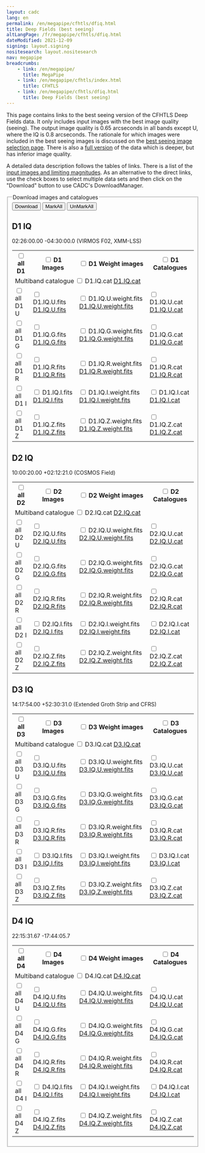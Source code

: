 ```yaml
---
layout: cadc
lang: en
permalink: /en/megapipe/cfhtls/dfiq.html
title: Deep Fields (best seeing)
altLangPage: /fr/megapipe/cfhtls/dfiq.html
dateModified: 2021-12-09
signing: layout.signing
nositesearch: layout.nositesearch
nav: megapipe
breadcrumbs:
    - link: /en/megapipe/
      title: MegaPipe
    - link: /en/megapipe/cfhtls/index.html
      title: CFHTLS
    - link: /en/megapipe/cfhtls/dfiq.html
      title: Deep Fields (best seeing)
---
```


<p>
     This page contains links to the best seeing version of the
     CFHTLS Deep Fields data. It only includes input images with the
     best image quality (seeing). The output image quality is 0.65
     arcseconds in all bands except U, where the IQ is 0.8 arcseconds.
     The rationale for which images were included in the best seeing
     images is discussed on
     the <a href="/en/megapipe/cfhtls/bs.html">best seeing image
     selection page</a>. There is also
     a <a href="/en/megapipe/cfhtls/df.html">full version</a> of the
     data which is deeper, but has inferior image quality.
</p>
<p>
     A detailed data description follows the tables of links. There is
     a list of the <a href="/en/megapipe/cfhtls/input.html">input
     images and limiting magnitudes</a>.  As an alternative to the
     direct links, use the check boxes to select multiple data sets
     and then click on the "Download" button to use CADC's
     DownloadManager.
</p>
<form id="dtable" name="dtable" action="/downloadManager/download" method="post">
  <fieldset>
    <legend>Download images and catalogues</legend>
  <div class="form-group">
    <input value="Download" name="totalButton" onclick="return openNewWindow(this.form)" class="btn btn-default" type="submit">
    <input value="MarkAll" onclick="checkall(true)" type="button" class="btn btn-default" >
    <input value="UnMarkAll" onclick="checkall(false)" type="button" class="btn btn-default" >
    <input type="hidden" name="box">
    <input type="hidden" name="fileId">
    <input type="hidden" name="fileIdhold">
  </div>
<h2>D1 IQ</h2>
<p>02:26:00.00   -04:30:00.0 (VIRMOS F02, XMM-LSS)</p>
    <table class="table small table-bordered">
    <tr>
      <th scope="col">
        <input type="checkbox" id="boxallD1"    name="box" value="D1" onclick="check(/D1.*/,this.checked)">
	<label                for="boxallD1">all D1</label>
      </th>
      <th scope="col">
	<input type="checkbox" id="boximD1"     name="box" value="D1.IQ" onclick="check(/D1.IQ..$/,this.checked)">
	<label                for="boximD1">D1 Images</label>
      </th>
      <th scope="col">
	<input type="checkbox" id="boxweightD1" name="box" value="D1.IQ.weight" onclick="check(/D1.IQ..*weight/,this.checked)">
	<label                for="boxweightD1">D1 Weight images</label>
      </th>
      <th scope="col">
        <input type="checkbox" id="boxcatD1"    name="box" value="D1.IQ.cat" onclick="check(/D1.IQ..*cat/,this.checked)">
	<label                for="boxcatD1">D1 Catalogues</label>
      </th>
    </tr>
    <tr>
      <td colspan="4">
	Multiband catalogue
	<input type="hidden"                 name="fileId">
	<input type="hidden"                 name="fileIdhold"  value="D1.IQ.cat">
	<input type="checkbox" id="boxmbD1"  name="box"         value="D1.IQ.cat" onclick="check(/D1.IQ.cat/,this.checked)">
	<label                for="boxmbD1">D1.IQ.cat</label>
	<a href="https://www.cadc-ccda.hia-iha.nrc-cnrc.gc.ca/data/pub/CFHTSG/D1.IQ.cat">D1.IQ.cat</a>
      </td>
    </tr>
      <tr>
      <td>
	<input id="boxallD1U" name="box" type="checkbox" value="D1U.*" onclick="check(/D1.IQ.U/,this.checked)"><label for="boxallD1U">all D1 U</label>
      </td>
      <td>
	<input type="hidden"                 name="fileId">
	<input type="hidden"                 name="fileIdhold"  value="D1.IQ.U">
	<input type="checkbox" id="boximD1U" name="box"         value="D1.IQ.U" onclick="check(/D1.IQ.U$/,this.checked)">
	<label                for="boximD1U">D1.IQ.U.fits</label>
	<a href="https://www.cadc-ccda.hia-iha.nrc-cnrc.gc.ca/data/pub/CFHTSG/D1.IQ.U.fits">D1.IQ.U.fits</a>
      </td>
      <td>
	<input type="hidden"                     name="fileId">
	<input type="hidden"                     name="fileIdhold"  value="D1.IQ.U.weight">
	<input type="checkbox" id="boxweightD1U" name="box"         value="D1.IQ.U.weight" onclick="check(/D1.IQ.U.weight/,this.checked)">
	<label                for="boxweightD1U">D1.IQ.U.weight.fits</label>
	<a href="https://www.cadc-ccda.hia-iha.nrc-cnrc.gc.ca/data/pub/CFHTSG/D1.IQ.U.weight.fits">D1.IQ.U.weight.fits</a>
      </td>
      <td>
	<input type="hidden"                  name="fileId">
	<input type="hidden"                  name="fileIdhold"  value="D1.IQ.U.cat">
	<input type="checkbox" id="boxcatD1U" name="box"         value="D1.IQ.U.cat" onclick="check(/D1.IQ.U.cat/,this.checked)">
	<label                for="boxcatD1U">D1.IQ.U.cat</label>
	<a href="https://www.cadc-ccda.hia-iha.nrc-cnrc.gc.ca/data/pub/CFHTSG/D1.IQ.U.cat">D1.IQ.U.cat</a>
      </td>
    </tr>
      <tr>
      <td>
	<input id="boxallD1G" name="box" type="checkbox" value="D1G.*" onclick="check(/D1.IQ.G/,this.checked)"><label for="boxallD1G">all D1 G</label>
      </td>
      <td>
	<input type="hidden"                 name="fileId">
	<input type="hidden"                 name="fileIdhold"  value="D1.IQ.G">
	<input type="checkbox" id="boximD1G" name="box"         value="D1.IQ.G" onclick="check(/D1.IQ.G$/,this.checked)">
	<label                for="boximD1G">D1.IQ.G.fits</label>
	<a href="https://www.cadc-ccda.hia-iha.nrc-cnrc.gc.ca/data/pub/CFHTSG/D1.IQ.G.fits">D1.IQ.G.fits</a>
      </td>
      <td>
	<input type="hidden"                     name="fileId">
	<input type="hidden"                     name="fileIdhold"  value="D1.IQ.G.weight">
	<input type="checkbox" id="boxweightD1G" name="box"         value="D1.IQ.G.weight" onclick="check(/D1.IQ.G.weight/,this.checked)">
	<label                for="boxweightD1G">D1.IQ.G.weight.fits</label>
	<a href="https://www.cadc-ccda.hia-iha.nrc-cnrc.gc.ca/data/pub/CFHTSG/D1.IQ.G.weight.fits">D1.IQ.G.weight.fits</a>
      </td>
      <td>
	<input type="hidden"                  name="fileId">
	<input type="hidden"                  name="fileIdhold"  value="D1.IQ.G.cat">
	<input type="checkbox" id="boxcatD1G" name="box"         value="D1.IQ.G.cat" onclick="check(/D1.IQ.G.cat/,this.checked)">
	<label                for="boxcatD1G">D1.IQ.G.cat</label>
	<a href="https://www.cadc-ccda.hia-iha.nrc-cnrc.gc.ca/data/pub/CFHTSG/D1.IQ.G.cat">D1.IQ.G.cat</a>
      </td>
    </tr>
      <tr>
      <td>
	<input id="boxallD1R" name="box" type="checkbox" value="D1R.*" onclick="check(/D1.IQ.R/,this.checked)"><label for="boxallD1R">all D1 R</label>
      </td>
      <td>
	<input type="hidden"                 name="fileId">
	<input type="hidden"                 name="fileIdhold"  value="D1.IQ.R">
	<input type="checkbox" id="boximD1R" name="box"         value="D1.IQ.R" onclick="check(/D1.IQ.R$/,this.checked)">
	<label                for="boximD1R">D1.IQ.R.fits</label>
	<a href="https://www.cadc-ccda.hia-iha.nrc-cnrc.gc.ca/data/pub/CFHTSG/D1.IQ.R.fits">D1.IQ.R.fits</a>
      </td>
      <td>
	<input type="hidden"                     name="fileId">
	<input type="hidden"                     name="fileIdhold"  value="D1.IQ.R.weight">
	<input type="checkbox" id="boxweightD1R" name="box"         value="D1.IQ.R.weight" onclick="check(/D1.IQ.R.weight/,this.checked)">
	<label                for="boxweightD1R">D1.IQ.R.weight.fits</label>
	<a href="https://www.cadc-ccda.hia-iha.nrc-cnrc.gc.ca/data/pub/CFHTSG/D1.IQ.R.weight.fits">D1.IQ.R.weight.fits</a>
      </td>
      <td>
	<input type="hidden"                  name="fileId">
	<input type="hidden"                  name="fileIdhold"  value="D1.IQ.R.cat">
	<input type="checkbox" id="boxcatD1R" name="box"         value="D1.IQ.R.cat" onclick="check(/D1.IQ.R.cat/,this.checked)">
	<label                for="boxcatD1R">D1.IQ.R.cat</label>
	<a href="https://www.cadc-ccda.hia-iha.nrc-cnrc.gc.ca/data/pub/CFHTSG/D1.IQ.R.cat">D1.IQ.R.cat</a>
      </td>
    </tr>
      <tr>
      <td>
	<input id="boxallD1I" name="box" type="checkbox" value="D1I.*" onclick="check(/D1.IQ.I/,this.checked)"><label for="boxallD1I">all D1 I</label>
      </td>
      <td>
	<input type="hidden"                 name="fileId">
	<input type="hidden"                 name="fileIdhold"  value="D1.IQ.I">
	<input type="checkbox" id="boximD1I" name="box"         value="D1.IQ.I" onclick="check(/D1.IQ.I$/,this.checked)">
	<label                for="boximD1I">D1.IQ.I.fits</label>
	<a href="https://www.cadc-ccda.hia-iha.nrc-cnrc.gc.ca/data/pub/CFHTSG/D1.IQ.I.fits">D1.IQ.I.fits</a>
      </td>
      <td>
	<input type="hidden"                     name="fileId">
	<input type="hidden"                     name="fileIdhold"  value="D1.IQ.I.weight">
	<input type="checkbox" id="boxweightD1I" name="box"         value="D1.IQ.I.weight" onclick="check(/D1.IQ.I.weight/,this.checked)">
	<label                for="boxweightD1I">D1.IQ.I.weight.fits</label>
	<a href="https://www.cadc-ccda.hia-iha.nrc-cnrc.gc.ca/data/pub/CFHTSG/D1.IQ.I.weight.fits">D1.IQ.I.weight.fits</a>
      </td>
      <td>
	<input type="hidden"                  name="fileId">
	<input type="hidden"                  name="fileIdhold"  value="D1.IQ.I.cat">
	<input type="checkbox" id="boxcatD1I" name="box"         value="D1.IQ.I.cat" onclick="check(/D1.IQ.I.cat/,this.checked)">
	<label                for="boxcatD1I">D1.IQ.I.cat</label>
	<a href="https://www.cadc-ccda.hia-iha.nrc-cnrc.gc.ca/data/pub/CFHTSG/D1.IQ.I.cat">D1.IQ.I.cat</a>
      </td>
    </tr>
      <tr>
      <td>
	<input id="boxallD1Z" name="box" type="checkbox" value="D1Z.*" onclick="check(/D1.IQ.Z/,this.checked)"><label for="boxallD1Z">all D1 Z</label>
      </td>
      <td>
	<input type="hidden"                 name="fileId">
	<input type="hidden"                 name="fileIdhold"  value="D1.IQ.Z">
	<input type="checkbox" id="boximD1Z" name="box"         value="D1.IQ.Z" onclick="check(/D1.IQ.Z$/,this.checked)">
	<label                for="boximD1Z">D1.IQ.Z.fits</label>
	<a href="https://www.cadc-ccda.hia-iha.nrc-cnrc.gc.ca/data/pub/CFHTSG/D1.IQ.Z.fits">D1.IQ.Z.fits</a>
      </td>
      <td>
	<input type="hidden"                     name="fileId">
	<input type="hidden"                     name="fileIdhold"  value="D1.IQ.Z.weight">
	<input type="checkbox" id="boxweightD1Z" name="box"         value="D1.IQ.Z.weight" onclick="check(/D1.IQ.Z.weight/,this.checked)">
	<label                for="boxweightD1Z">D1.IQ.Z.weight.fits</label>
	<a href="https://www.cadc-ccda.hia-iha.nrc-cnrc.gc.ca/data/pub/CFHTSG/D1.IQ.Z.weight.fits">D1.IQ.Z.weight.fits</a>
      </td>
      <td>
	<input type="hidden"                  name="fileId">
	<input type="hidden"                  name="fileIdhold"  value="D1.IQ.Z.cat">
	<input type="checkbox" id="boxcatD1Z" name="box"         value="D1.IQ.Z.cat" onclick="check(/D1.IQ.Z.cat/,this.checked)">
	<label                for="boxcatD1Z">D1.IQ.Z.cat</label>
	<a href="https://www.cadc-ccda.hia-iha.nrc-cnrc.gc.ca/data/pub/CFHTSG/D1.IQ.Z.cat">D1.IQ.Z.cat</a>
      </td>
    </tr>
</table>
<h2>D2 IQ</h2>
<p>10:00:20.00   +02:12:21.0 (COSMOS Field)</p>
    <table class="table small table-bordered">
    <tr>
      <th scope="col">
        <input type="checkbox" id="boxallD2"    name="box" value="D2" onclick="check(/D2.*/,this.checked)">
	<label                for="boxallD2">all D2</label>
      </th>
      <th scope="col">
	<input type="checkbox" id="boximD2"     name="box" value="D2.IQ" onclick="check(/D2.IQ..$/,this.checked)">
	<label                for="boximD2">D2 Images</label>
      </th>
      <th scope="col">
	<input type="checkbox" id="boxweightD2" name="box" value="D2.IQ.weight" onclick="check(/D2.IQ..*weight/,this.checked)">
	<label                for="boxweightD2">D2 Weight images</label>
      </th>
      <th scope="col">
        <input type="checkbox" id="boxcatD2"    name="box" value="D2.IQ.cat" onclick="check(/D2.IQ..*cat/,this.checked)">
	<label                for="boxcatD2">D2 Catalogues</label>
      </th>
    </tr>
    <tr>
      <td colspan="4">
	Multiband catalogue
	<input type="hidden"                 name="fileId">
	<input type="hidden"                 name="fileIdhold"  value="D2.IQ.cat">
	<input type="checkbox" id="boxmbD2"  name="box"         value="D2.IQ.cat" onclick="check(/D2.IQ.cat/,this.checked)">
	<label                for="boxmbD2">D2.IQ.cat</label>
	<a href="https://www.cadc-ccda.hia-iha.nrc-cnrc.gc.ca/data/pub/CFHTSG/D2.IQ.cat">D2.IQ.cat</a>
      </td>
    </tr>
      <tr>
      <td>
	<input id="boxallD2U" name="box" type="checkbox" value="D2U.*" onclick="check(/D2.IQ.U/,this.checked)"><label for="boxallD2U">all D2 U</label>
      </td>
      <td>
	<input type="hidden"                 name="fileId">
	<input type="hidden"                 name="fileIdhold"  value="D2.IQ.U">
	<input type="checkbox" id="boximD2U" name="box"         value="D2.IQ.U" onclick="check(/D2.IQ.U$/,this.checked)">
	<label                for="boximD2U">D2.IQ.U.fits</label>
	<a href="https://www.cadc-ccda.hia-iha.nrc-cnrc.gc.ca/data/pub/CFHTSG/D2.IQ.U.fits">D2.IQ.U.fits</a>
      </td>
      <td>
	<input type="hidden"                     name="fileId">
	<input type="hidden"                     name="fileIdhold"  value="D2.IQ.U.weight">
	<input type="checkbox" id="boxweightD2U" name="box"         value="D2.IQ.U.weight" onclick="check(/D2.IQ.U.weight/,this.checked)">
	<label                for="boxweightD2U">D2.IQ.U.weight.fits</label>
	<a href="https://www.cadc-ccda.hia-iha.nrc-cnrc.gc.ca/data/pub/CFHTSG/D2.IQ.U.weight.fits">D2.IQ.U.weight.fits</a>
      </td>
      <td>
	<input type="hidden"                  name="fileId">
	<input type="hidden"                  name="fileIdhold"  value="D2.IQ.U.cat">
	<input type="checkbox" id="boxcatD2U" name="box"         value="D2.IQ.U.cat" onclick="check(/D2.IQ.U.cat/,this.checked)">
	<label                for="boxcatD2U">D2.IQ.U.cat</label>
	<a href="https://www.cadc-ccda.hia-iha.nrc-cnrc.gc.ca/data/pub/CFHTSG/D2.IQ.U.cat">D2.IQ.U.cat</a>
      </td>
    </tr>
      <tr>
      <td>
	<input id="boxallD2G" name="box" type="checkbox" value="D2G.*" onclick="check(/D2.IQ.G/,this.checked)"><label for="boxallD2G">all D2 G</label>
      </td>
      <td>
	<input type="hidden"                 name="fileId">
	<input type="hidden"                 name="fileIdhold"  value="D2.IQ.G">
	<input type="checkbox" id="boximD2G" name="box"         value="D2.IQ.G" onclick="check(/D2.IQ.G$/,this.checked)">
	<label                for="boximD2G">D2.IQ.G.fits</label>
	<a href="https://www.cadc-ccda.hia-iha.nrc-cnrc.gc.ca/data/pub/CFHTSG/D2.IQ.G.fits">D2.IQ.G.fits</a>
      </td>
      <td>
	<input type="hidden"                     name="fileId">
	<input type="hidden"                     name="fileIdhold"  value="D2.IQ.G.weight">
	<input type="checkbox" id="boxweightD2G" name="box"         value="D2.IQ.G.weight" onclick="check(/D2.IQ.G.weight/,this.checked)">
	<label                for="boxweightD2G">D2.IQ.G.weight.fits</label>
	<a href="https://www.cadc-ccda.hia-iha.nrc-cnrc.gc.ca/data/pub/CFHTSG/D2.IQ.G.weight.fits">D2.IQ.G.weight.fits</a>
      </td>
      <td>
	<input type="hidden"                  name="fileId">
	<input type="hidden"                  name="fileIdhold"  value="D2.IQ.G.cat">
	<input type="checkbox" id="boxcatD2G" name="box"         value="D2.IQ.G.cat" onclick="check(/D2.IQ.G.cat/,this.checked)">
	<label                for="boxcatD2G">D2.IQ.G.cat</label>
	<a href="https://www.cadc-ccda.hia-iha.nrc-cnrc.gc.ca/data/pub/CFHTSG/D2.IQ.G.cat">D2.IQ.G.cat</a>
      </td>
    </tr>
      <tr>
      <td>
	<input id="boxallD2R" name="box" type="checkbox" value="D2R.*" onclick="check(/D2.IQ.R/,this.checked)"><label for="boxallD2R">all D2 R</label>
      </td>
      <td>
	<input type="hidden"                 name="fileId">
	<input type="hidden"                 name="fileIdhold"  value="D2.IQ.R">
	<input type="checkbox" id="boximD2R" name="box"         value="D2.IQ.R" onclick="check(/D2.IQ.R$/,this.checked)">
	<label                for="boximD2R">D2.IQ.R.fits</label>
	<a href="https://www.cadc-ccda.hia-iha.nrc-cnrc.gc.ca/data/pub/CFHTSG/D2.IQ.R.fits">D2.IQ.R.fits</a>
      </td>
      <td>
	<input type="hidden"                     name="fileId">
	<input type="hidden"                     name="fileIdhold"  value="D2.IQ.R.weight">
	<input type="checkbox" id="boxweightD2R" name="box"         value="D2.IQ.R.weight" onclick="check(/D2.IQ.R.weight/,this.checked)">
	<label                for="boxweightD2R">D2.IQ.R.weight.fits</label>
	<a href="https://www.cadc-ccda.hia-iha.nrc-cnrc.gc.ca/data/pub/CFHTSG/D2.IQ.R.weight.fits">D2.IQ.R.weight.fits</a>
      </td>
      <td>
	<input type="hidden"                  name="fileId">
	<input type="hidden"                  name="fileIdhold"  value="D2.IQ.R.cat">
	<input type="checkbox" id="boxcatD2R" name="box"         value="D2.IQ.R.cat" onclick="check(/D2.IQ.R.cat/,this.checked)">
	<label                for="boxcatD2R">D2.IQ.R.cat</label>
	<a href="https://www.cadc-ccda.hia-iha.nrc-cnrc.gc.ca/data/pub/CFHTSG/D2.IQ.R.cat">D2.IQ.R.cat</a>
      </td>
    </tr>
      <tr>
      <td>
	<input id="boxallD2I" name="box" type="checkbox" value="D2I.*" onclick="check(/D2.IQ.I/,this.checked)"><label for="boxallD2I">all D2 I</label>
      </td>
      <td>
	<input type="hidden"                 name="fileId">
	<input type="hidden"                 name="fileIdhold"  value="D2.IQ.I">
	<input type="checkbox" id="boximD2I" name="box"         value="D2.IQ.I" onclick="check(/D2.IQ.I$/,this.checked)">
	<label                for="boximD2I">D2.IQ.I.fits</label>
	<a href="https://www.cadc-ccda.hia-iha.nrc-cnrc.gc.ca/data/pub/CFHTSG/D2.IQ.I.fits">D2.IQ.I.fits</a>
      </td>
      <td>
	<input type="hidden"                     name="fileId">
	<input type="hidden"                     name="fileIdhold"  value="D2.IQ.I.weight">
	<input type="checkbox" id="boxweightD2I" name="box"         value="D2.IQ.I.weight" onclick="check(/D2.IQ.I.weight/,this.checked)">
	<label                for="boxweightD2I">D2.IQ.I.weight.fits</label>
	<a href="https://www.cadc-ccda.hia-iha.nrc-cnrc.gc.ca/data/pub/CFHTSG/D2.IQ.I.weight.fits">D2.IQ.I.weight.fits</a>
      </td>
      <td>
	<input type="hidden"                  name="fileId">
	<input type="hidden"                  name="fileIdhold"  value="D2.IQ.I.cat">
	<input type="checkbox" id="boxcatD2I" name="box"         value="D2.IQ.I.cat" onclick="check(/D2.IQ.I.cat/,this.checked)">
	<label                for="boxcatD2I">D2.IQ.I.cat</label>
	<a href="https://www.cadc-ccda.hia-iha.nrc-cnrc.gc.ca/data/pub/CFHTSG/D2.IQ.I.cat">D2.IQ.I.cat</a>
      </td>
    </tr>
      <tr>
      <td>
	<input id="boxallD2Z" name="box" type="checkbox" value="D2Z.*" onclick="check(/D2.IQ.Z/,this.checked)"><label for="boxallD2Z">all D2 Z</label>
      </td>
      <td>
	<input type="hidden"                 name="fileId">
	<input type="hidden"                 name="fileIdhold"  value="D2.IQ.Z">
	<input type="checkbox" id="boximD2Z" name="box"         value="D2.IQ.Z" onclick="check(/D2.IQ.Z$/,this.checked)">
	<label                for="boximD2Z">D2.IQ.Z.fits</label>
	<a href="https://www.cadc-ccda.hia-iha.nrc-cnrc.gc.ca/data/pub/CFHTSG/D2.IQ.Z.fits">D2.IQ.Z.fits</a>
      </td>
      <td>
	<input type="hidden"                     name="fileId">
	<input type="hidden"                     name="fileIdhold"  value="D2.IQ.Z.weight">
	<input type="checkbox" id="boxweightD2Z" name="box"         value="D2.IQ.Z.weight" onclick="check(/D2.IQ.Z.weight/,this.checked)">
	<label                for="boxweightD2Z">D2.IQ.Z.weight.fits</label>
	<a href="https://www.cadc-ccda.hia-iha.nrc-cnrc.gc.ca/data/pub/CFHTSG/D2.IQ.Z.weight.fits">D2.IQ.Z.weight.fits</a>
      </td>
      <td>
	<input type="hidden"                  name="fileId">
	<input type="hidden"                  name="fileIdhold"  value="D2.IQ.Z.cat">
	<input type="checkbox" id="boxcatD2Z" name="box"         value="D2.IQ.Z.cat" onclick="check(/D2.IQ.Z.cat/,this.checked)">
	<label                for="boxcatD2Z">D2.IQ.Z.cat</label>
	<a href="https://www.cadc-ccda.hia-iha.nrc-cnrc.gc.ca/data/pub/CFHTSG/D2.IQ.Z.cat">D2.IQ.Z.cat</a>
      </td>
    </tr>
</table>
<h2>D3 IQ</h2>
<p>14:17:54.00   +52:30:31.0 (Extended Groth Strip and CFRS)</p>
    <table class="table small table-bordered">
    <tr>
      <th scope="col">
        <input type="checkbox" id="boxallD3"    name="box" value="D3" onclick="check(/D3.*/,this.checked)">
	<label                for="boxallD3">all D3</label>
      </th>
      <th scope="col">
	<input type="checkbox" id="boximD3"     name="box" value="D3.IQ" onclick="check(/D3.IQ..$/,this.checked)">
	<label                for="boximD3">D3 Images</label>
      </th>
      <th scope="col">
	<input type="checkbox" id="boxweightD3" name="box" value="D3.IQ.weight" onclick="check(/D3.IQ..*weight/,this.checked)">
	<label                for="boxweightD3">D3 Weight images</label>
      </th>
      <th scope="col">
        <input type="checkbox" id="boxcatD3"    name="box" value="D3.IQ.cat" onclick="check(/D3.IQ..*cat/,this.checked)">
	<label                for="boxcatD3">D3 Catalogues</label>
      </th>
    </tr>
    <tr>
      <td colspan="4">
	Multiband catalogue
	<input type="hidden"                 name="fileId">
	<input type="hidden"                 name="fileIdhold"  value="D3.IQ.cat">
	<input type="checkbox" id="boxmbD3"  name="box"         value="D3.IQ.cat" onclick="check(/D3.IQ.cat/,this.checked)">
	<label                for="boxmbD3">D3.IQ.cat</label>
	<a href="https://www.cadc-ccda.hia-iha.nrc-cnrc.gc.ca/data/pub/CFHTSG/D3.IQ.cat">D3.IQ.cat</a>
      </td>
    </tr>
      <tr>
      <td>
	<input id="boxallD3U" name="box" type="checkbox" value="D3U.*" onclick="check(/D3.IQ.U/,this.checked)"><label for="boxallD3U">all D3 U</label>
      </td>
      <td>
	<input type="hidden"                 name="fileId">
	<input type="hidden"                 name="fileIdhold"  value="D3.IQ.U">
	<input type="checkbox" id="boximD3U" name="box"         value="D3.IQ.U" onclick="check(/D3.IQ.U$/,this.checked)">
	<label                for="boximD3U">D3.IQ.U.fits</label>
	<a href="https://www.cadc-ccda.hia-iha.nrc-cnrc.gc.ca/data/pub/CFHTSG/D3.IQ.U.fits">D3.IQ.U.fits</a>
      </td>
      <td>
	<input type="hidden"                     name="fileId">
	<input type="hidden"                     name="fileIdhold"  value="D3.IQ.U.weight">
	<input type="checkbox" id="boxweightD3U" name="box"         value="D3.IQ.U.weight" onclick="check(/D3.IQ.U.weight/,this.checked)">
	<label                for="boxweightD3U">D3.IQ.U.weight.fits</label>
	<a href="https://www.cadc-ccda.hia-iha.nrc-cnrc.gc.ca/data/pub/CFHTSG/D3.IQ.U.weight.fits">D3.IQ.U.weight.fits</a>
      </td>
      <td>
	<input type="hidden"                  name="fileId">
	<input type="hidden"                  name="fileIdhold"  value="D3.IQ.U.cat">
	<input type="checkbox" id="boxcatD3U" name="box"         value="D3.IQ.U.cat" onclick="check(/D3.IQ.U.cat/,this.checked)">
	<label                for="boxcatD3U">D3.IQ.U.cat</label>
	<a href="https://www.cadc-ccda.hia-iha.nrc-cnrc.gc.ca/data/pub/CFHTSG/D3.IQ.U.cat">D3.IQ.U.cat</a>
      </td>
    </tr>
      <tr>
      <td>
	<input id="boxallD3G" name="box" type="checkbox" value="D3G.*" onclick="check(/D3.IQ.G/,this.checked)"><label for="boxallD3G">all D3 G</label>
      </td>
      <td>
	<input type="hidden"                 name="fileId">
	<input type="hidden"                 name="fileIdhold"  value="D3.IQ.G">
	<input type="checkbox" id="boximD3G" name="box"         value="D3.IQ.G" onclick="check(/D3.IQ.G$/,this.checked)">
	<label                for="boximD3G">D3.IQ.G.fits</label>
	<a href="https://www.cadc-ccda.hia-iha.nrc-cnrc.gc.ca/data/pub/CFHTSG/D3.IQ.G.fits">D3.IQ.G.fits</a>
      </td>
      <td>
	<input type="hidden"                     name="fileId">
	<input type="hidden"                     name="fileIdhold"  value="D3.IQ.G.weight">
	<input type="checkbox" id="boxweightD3G" name="box"         value="D3.IQ.G.weight" onclick="check(/D3.IQ.G.weight/,this.checked)">
	<label                for="boxweightD3G">D3.IQ.G.weight.fits</label>
	<a href="https://www.cadc-ccda.hia-iha.nrc-cnrc.gc.ca/data/pub/CFHTSG/D3.IQ.G.weight.fits">D3.IQ.G.weight.fits</a>
      </td>
      <td>
	<input type="hidden"                  name="fileId">
	<input type="hidden"                  name="fileIdhold"  value="D3.IQ.G.cat">
	<input type="checkbox" id="boxcatD3G" name="box"         value="D3.IQ.G.cat" onclick="check(/D3.IQ.G.cat/,this.checked)">
	<label                for="boxcatD3G">D3.IQ.G.cat</label>
	<a href="https://www.cadc-ccda.hia-iha.nrc-cnrc.gc.ca/data/pub/CFHTSG/D3.IQ.G.cat">D3.IQ.G.cat</a>
      </td>
    </tr>
      <tr>
      <td>
	<input id="boxallD3R" name="box" type="checkbox" value="D3R.*" onclick="check(/D3.IQ.R/,this.checked)"><label for="boxallD3R">all D3 R</label>
      </td>
      <td>
	<input type="hidden"                 name="fileId">
	<input type="hidden"                 name="fileIdhold"  value="D3.IQ.R">
	<input type="checkbox" id="boximD3R" name="box"         value="D3.IQ.R" onclick="check(/D3.IQ.R$/,this.checked)">
	<label                for="boximD3R">D3.IQ.R.fits</label>
	<a href="https://www.cadc-ccda.hia-iha.nrc-cnrc.gc.ca/data/pub/CFHTSG/D3.IQ.R.fits">D3.IQ.R.fits</a>
      </td>
      <td>
	<input type="hidden"                     name="fileId">
	<input type="hidden"                     name="fileIdhold"  value="D3.IQ.R.weight">
	<input type="checkbox" id="boxweightD3R" name="box"         value="D3.IQ.R.weight" onclick="check(/D3.IQ.R.weight/,this.checked)">
	<label                for="boxweightD3R">D3.IQ.R.weight.fits</label>
	<a href="https://www.cadc-ccda.hia-iha.nrc-cnrc.gc.ca/data/pub/CFHTSG/D3.IQ.R.weight.fits">D3.IQ.R.weight.fits</a>
      </td>
      <td>
	<input type="hidden"                  name="fileId">
	<input type="hidden"                  name="fileIdhold"  value="D3.IQ.R.cat">
	<input type="checkbox" id="boxcatD3R" name="box"         value="D3.IQ.R.cat" onclick="check(/D3.IQ.R.cat/,this.checked)">
	<label                for="boxcatD3R">D3.IQ.R.cat</label>
	<a href="https://www.cadc-ccda.hia-iha.nrc-cnrc.gc.ca/data/pub/CFHTSG/D3.IQ.R.cat">D3.IQ.R.cat</a>
      </td>
    </tr>
      <tr>
      <td>
	<input id="boxallD3I" name="box" type="checkbox" value="D3I.*" onclick="check(/D3.IQ.I/,this.checked)"><label for="boxallD3I">all D3 I</label>
      </td>
      <td>
	<input type="hidden"                 name="fileId">
	<input type="hidden"                 name="fileIdhold"  value="D3.IQ.I">
	<input type="checkbox" id="boximD3I" name="box"         value="D3.IQ.I" onclick="check(/D3.IQ.I$/,this.checked)">
	<label                for="boximD3I">D3.IQ.I.fits</label>
	<a href="https://www.cadc-ccda.hia-iha.nrc-cnrc.gc.ca/data/pub/CFHTSG/D3.IQ.I.fits">D3.IQ.I.fits</a>
      </td>
      <td>
	<input type="hidden"                     name="fileId">
	<input type="hidden"                     name="fileIdhold"  value="D3.IQ.I.weight">
	<input type="checkbox" id="boxweightD3I" name="box"         value="D3.IQ.I.weight" onclick="check(/D3.IQ.I.weight/,this.checked)">
	<label                for="boxweightD3I">D3.IQ.I.weight.fits</label>
	<a href="https://www.cadc-ccda.hia-iha.nrc-cnrc.gc.ca/data/pub/CFHTSG/D3.IQ.I.weight.fits">D3.IQ.I.weight.fits</a>
      </td>
      <td>
	<input type="hidden"                  name="fileId">
	<input type="hidden"                  name="fileIdhold"  value="D3.IQ.I.cat">
	<input type="checkbox" id="boxcatD3I" name="box"         value="D3.IQ.I.cat" onclick="check(/D3.IQ.I.cat/,this.checked)">
	<label                for="boxcatD3I">D3.IQ.I.cat</label>
	<a href="https://www.cadc-ccda.hia-iha.nrc-cnrc.gc.ca/data/pub/CFHTSG/D3.IQ.I.cat">D3.IQ.I.cat</a>
      </td>
    </tr>
      <tr>
      <td>
	<input id="boxallD3Z" name="box" type="checkbox" value="D3Z.*" onclick="check(/D3.IQ.Z/,this.checked)"><label for="boxallD3Z">all D3 Z</label>
      </td>
      <td>
	<input type="hidden"                 name="fileId">
	<input type="hidden"                 name="fileIdhold"  value="D3.IQ.Z">
	<input type="checkbox" id="boximD3Z" name="box"         value="D3.IQ.Z" onclick="check(/D3.IQ.Z$/,this.checked)">
	<label                for="boximD3Z">D3.IQ.Z.fits</label>
	<a href="https://www.cadc-ccda.hia-iha.nrc-cnrc.gc.ca/data/pub/CFHTSG/D3.IQ.Z.fits">D3.IQ.Z.fits</a>
      </td>
      <td>
	<input type="hidden"                     name="fileId">
	<input type="hidden"                     name="fileIdhold"  value="D3.IQ.Z.weight">
	<input type="checkbox" id="boxweightD3Z" name="box"         value="D3.IQ.Z.weight" onclick="check(/D3.IQ.Z.weight/,this.checked)">
	<label                for="boxweightD3Z">D3.IQ.Z.weight.fits</label>
	<a href="https://www.cadc-ccda.hia-iha.nrc-cnrc.gc.ca/data/pub/CFHTSG/D3.IQ.Z.weight.fits">D3.IQ.Z.weight.fits</a>
      </td>
      <td>
	<input type="hidden"                  name="fileId">
	<input type="hidden"                  name="fileIdhold"  value="D3.IQ.Z.cat">
	<input type="checkbox" id="boxcatD3Z" name="box"         value="D3.IQ.Z.cat" onclick="check(/D3.IQ.Z.cat/,this.checked)">
	<label                for="boxcatD3Z">D3.IQ.Z.cat</label>
	<a href="https://www.cadc-ccda.hia-iha.nrc-cnrc.gc.ca/data/pub/CFHTSG/D3.IQ.Z.cat">D3.IQ.Z.cat</a>
      </td>
    </tr>
</table>
<h2>D4 IQ</h2>
<p>22:15:31.67   -17:44:05.7</p>
    <table class="table small table-bordered">
    <tr>
      <th scope="col">
        <input type="checkbox" id="boxallD4"    name="box" value="D4" onclick="check(/D4.*/,this.checked)">
	<label                for="boxallD4">all D4</label>
      </th>
      <th scope="col">
	<input type="checkbox" id="boximD4"     name="box" value="D4.IQ" onclick="check(/D4.IQ..$/,this.checked)">
	<label                for="boximD4">D4 Images</label>
      </th>
      <th scope="col">
	<input type="checkbox" id="boxweightD4" name="box" value="D4.IQ.weight" onclick="check(/D4.IQ..*weight/,this.checked)">
	<label                for="boxweightD4">D4 Weight images</label>
      </th>
      <th scope="col">
        <input type="checkbox" id="boxcatD4"    name="box" value="D4.IQ.cat" onclick="check(/D4.IQ..*cat/,this.checked)">
	<label                for="boxcatD4">D4 Catalogues</label>
      </th>
    </tr>
    <tr>
      <td colspan="4">
	Multiband catalogue
	<input type="hidden"                 name="fileId">
	<input type="hidden"                 name="fileIdhold"  value="D4.IQ.cat">
	<input type="checkbox" id="boxmbD4"  name="box"         value="D4.IQ.cat" onclick="check(/D4.IQ.cat/,this.checked)">
	<label                for="boxmbD4">D4.IQ.cat</label>
	<a href="https://www.cadc-ccda.hia-iha.nrc-cnrc.gc.ca/data/pub/CFHTSG/D4.IQ.cat">D4.IQ.cat</a>
      </td>
    </tr>
      <tr>
      <td>
	<input id="boxallD4U" name="box" type="checkbox" value="D4U.*" onclick="check(/D4.IQ.U/,this.checked)"><label for="boxallD4U">all D4 U</label>
      </td>
      <td>
	<input type="hidden"                 name="fileId">
	<input type="hidden"                 name="fileIdhold"  value="D4.IQ.U">
	<input type="checkbox" id="boximD4U" name="box"         value="D4.IQ.U" onclick="check(/D4.IQ.U$/,this.checked)">
	<label                for="boximD4U">D4.IQ.U.fits</label>
	<a href="https://www.cadc-ccda.hia-iha.nrc-cnrc.gc.ca/data/pub/CFHTSG/D4.IQ.U.fits">D4.IQ.U.fits</a>
      </td>
      <td>
	<input type="hidden"                     name="fileId">
	<input type="hidden"                     name="fileIdhold"  value="D4.IQ.U.weight">
	<input type="checkbox" id="boxweightD4U" name="box"         value="D4.IQ.U.weight" onclick="check(/D4.IQ.U.weight/,this.checked)">
	<label                for="boxweightD4U">D4.IQ.U.weight.fits</label>
	<a href="https://www.cadc-ccda.hia-iha.nrc-cnrc.gc.ca/data/pub/CFHTSG/D4.IQ.U.weight.fits">D4.IQ.U.weight.fits</a>
      </td>
      <td>
	<input type="hidden"                  name="fileId">
	<input type="hidden"                  name="fileIdhold"  value="D4.IQ.U.cat">
	<input type="checkbox" id="boxcatD4U" name="box"         value="D4.IQ.U.cat" onclick="check(/D4.IQ.U.cat/,this.checked)">
	<label                for="boxcatD4U">D4.IQ.U.cat</label>
	<a href="https://www.cadc-ccda.hia-iha.nrc-cnrc.gc.ca/data/pub/CFHTSG/D4.IQ.U.cat">D4.IQ.U.cat</a>
      </td>
    </tr>
      <tr>
      <td>
	<input id="boxallD4G" name="box" type="checkbox" value="D4G.*" onclick="check(/D4.IQ.G/,this.checked)"><label for="boxallD4G">all D4 G</label>
      </td>
      <td>
	<input type="hidden"                 name="fileId">
	<input type="hidden"                 name="fileIdhold"  value="D4.IQ.G">
	<input type="checkbox" id="boximD4G" name="box"         value="D4.IQ.G" onclick="check(/D4.IQ.G$/,this.checked)">
	<label                for="boximD4G">D4.IQ.G.fits</label>
	<a href="https://www.cadc-ccda.hia-iha.nrc-cnrc.gc.ca/data/pub/CFHTSG/D4.IQ.G.fits">D4.IQ.G.fits</a>
      </td>
      <td>
	<input type="hidden"                     name="fileId">
	<input type="hidden"                     name="fileIdhold"  value="D4.IQ.G.weight">
	<input type="checkbox" id="boxweightD4G" name="box"         value="D4.IQ.G.weight" onclick="check(/D4.IQ.G.weight/,this.checked)">
	<label                for="boxweightD4G">D4.IQ.G.weight.fits</label>
	<a href="https://www.cadc-ccda.hia-iha.nrc-cnrc.gc.ca/data/pub/CFHTSG/D4.IQ.G.weight.fits">D4.IQ.G.weight.fits</a>
      </td>
      <td>
	<input type="hidden"                  name="fileId">
	<input type="hidden"                  name="fileIdhold"  value="D4.IQ.G.cat">
	<input type="checkbox" id="boxcatD4G" name="box"         value="D4.IQ.G.cat" onclick="check(/D4.IQ.G.cat/,this.checked)">
	<label                for="boxcatD4G">D4.IQ.G.cat</label>
	<a href="https://www.cadc-ccda.hia-iha.nrc-cnrc.gc.ca/data/pub/CFHTSG/D4.IQ.G.cat">D4.IQ.G.cat</a>
      </td>
    </tr>
      <tr>
      <td>
	<input id="boxallD4R" name="box" type="checkbox" value="D4R.*" onclick="check(/D4.IQ.R/,this.checked)"><label for="boxallD4R">all D4 R</label>
      </td>
      <td>
	<input type="hidden"                 name="fileId">
	<input type="hidden"                 name="fileIdhold"  value="D4.IQ.R">
	<input type="checkbox" id="boximD4R" name="box"         value="D4.IQ.R" onclick="check(/D4.IQ.R$/,this.checked)">
	<label                for="boximD4R">D4.IQ.R.fits</label>
	<a href="https://www.cadc-ccda.hia-iha.nrc-cnrc.gc.ca/data/pub/CFHTSG/D4.IQ.R.fits">D4.IQ.R.fits</a>
      </td>
      <td>
	<input type="hidden"                     name="fileId">
	<input type="hidden"                     name="fileIdhold"  value="D4.IQ.R.weight">
	<input type="checkbox" id="boxweightD4R" name="box"         value="D4.IQ.R.weight" onclick="check(/D4.IQ.R.weight/,this.checked)">
	<label                for="boxweightD4R">D4.IQ.R.weight.fits</label>
	<a href="https://www.cadc-ccda.hia-iha.nrc-cnrc.gc.ca/data/pub/CFHTSG/D4.IQ.R.weight.fits">D4.IQ.R.weight.fits</a>
      </td>
      <td>
	<input type="hidden"                  name="fileId">
	<input type="hidden"                  name="fileIdhold"  value="D4.IQ.R.cat">
	<input type="checkbox" id="boxcatD4R" name="box"         value="D4.IQ.R.cat" onclick="check(/D4.IQ.R.cat/,this.checked)">
	<label                for="boxcatD4R">D4.IQ.R.cat</label>
	<a href="https://www.cadc-ccda.hia-iha.nrc-cnrc.gc.ca/data/pub/CFHTSG/D4.IQ.R.cat">D4.IQ.R.cat</a>
      </td>
    </tr>
      <tr>
      <td>
	<input id="boxallD4I" name="box" type="checkbox" value="D4I.*" onclick="check(/D4.IQ.I/,this.checked)"><label for="boxallD4I">all D4 I</label>
      </td>
      <td>
	<input type="hidden"                 name="fileId">
	<input type="hidden"                 name="fileIdhold"  value="D4.IQ.I">
	<input type="checkbox" id="boximD4I" name="box"         value="D4.IQ.I" onclick="check(/D4.IQ.I$/,this.checked)">
	<label                for="boximD4I">D4.IQ.I.fits</label>
	<a href="https://www.cadc-ccda.hia-iha.nrc-cnrc.gc.ca/data/pub/CFHTSG/D4.IQ.I.fits">D4.IQ.I.fits</a>
      </td>
      <td>
	<input type="hidden"                     name="fileId">
	<input type="hidden"                     name="fileIdhold"  value="D4.IQ.I.weight">
	<input type="checkbox" id="boxweightD4I" name="box"         value="D4.IQ.I.weight" onclick="check(/D4.IQ.I.weight/,this.checked)">
	<label                for="boxweightD4I">D4.IQ.I.weight.fits</label>
	<a href="https://www.cadc-ccda.hia-iha.nrc-cnrc.gc.ca/data/pub/CFHTSG/D4.IQ.I.weight.fits">D4.IQ.I.weight.fits</a>
      </td>
      <td>
	<input type="hidden"                  name="fileId">
	<input type="hidden"                  name="fileIdhold"  value="D4.IQ.I.cat">
	<input type="checkbox" id="boxcatD4I" name="box"         value="D4.IQ.I.cat" onclick="check(/D4.IQ.I.cat/,this.checked)">
	<label                for="boxcatD4I">D4.IQ.I.cat</label>
	<a href="https://www.cadc-ccda.hia-iha.nrc-cnrc.gc.ca/data/pub/CFHTSG/D4.IQ.I.cat">D4.IQ.I.cat</a>
      </td>
    </tr>
      <tr>
      <td>
	<input id="boxallD4Z" name="box" type="checkbox" value="D4Z.*" onclick="check(/D4.IQ.Z/,this.checked)"><label for="boxallD4Z">all D4 Z</label>
      </td>
      <td>
	<input type="hidden"                 name="fileId">
	<input type="hidden"                 name="fileIdhold"  value="D4.IQ.Z">
	<input type="checkbox" id="boximD4Z" name="box"         value="D4.IQ.Z" onclick="check(/D4.IQ.Z$/,this.checked)">
	<label                for="boximD4Z">D4.IQ.Z.fits</label>
	<a href="https://www.cadc-ccda.hia-iha.nrc-cnrc.gc.ca/data/pub/CFHTSG/D4.IQ.Z.fits">D4.IQ.Z.fits</a>
      </td>
      <td>
	<input type="hidden"                     name="fileId">
	<input type="hidden"                     name="fileIdhold"  value="D4.IQ.Z.weight">
	<input type="checkbox" id="boxweightD4Z" name="box"         value="D4.IQ.Z.weight" onclick="check(/D4.IQ.Z.weight/,this.checked)">
	<label                for="boxweightD4Z">D4.IQ.Z.weight.fits</label>
	<a href="https://www.cadc-ccda.hia-iha.nrc-cnrc.gc.ca/data/pub/CFHTSG/D4.IQ.Z.weight.fits">D4.IQ.Z.weight.fits</a>
      </td>
      <td>
	<input type="hidden"                  name="fileId">
	<input type="hidden"                  name="fileIdhold"  value="D4.IQ.Z.cat">
	<input type="checkbox" id="boxcatD4Z" name="box"         value="D4.IQ.Z.cat" onclick="check(/D4.IQ.Z.cat/,this.checked)">
	<label                for="boxcatD4Z">D4.IQ.Z.cat</label>
	<a href="https://www.cadc-ccda.hia-iha.nrc-cnrc.gc.ca/data/pub/CFHTSG/D4.IQ.Z.cat">D4.IQ.Z.cat</a>
      </td>
    </tr>
</table>
  </fieldset>
</form>
<div>
  <script type="text/javascript">
function checkall(onoff) {
  for(var i=0; i < document.dtable.box.length; i++) {
    document.dtable.box[i].checked=onoff;
  }
  for (var i=1; i<document.dtable.fileId.length; i++) {
    document.dtable.fileId[i].value=(onoff) ? 'ad:CFHTSG/'+document.dtable.fileIdhold[i].value : '';
  }
}
function check(reg,checked) {
  //alert(reg+'  '+checked);
  var fred='';
  for (var i=1; i<document.dtable.fileId.length; i++) {
    if (document.dtable.fileIdhold[i].value.match(reg)) {
      document.dtable.fileId[i].value=(checked) ? 'ad:CFHTSG/'+document.dtable.fileIdhold[i].value : '';
    }
  }
  for (var i=1; i<document.dtable.box.length; i++) {
    if (document.dtable.box[i].value.match(reg)) {
      document.dtable.box[i].checked= checked;
    }
  }
}
function openNewWindow(form) {
  var randNum = Math.floor(Math.random()*10000); // unique name
  win=window.open('','window' + randNum,'resizable=1,scrollbars=1,status=1,toolbar=1,location=1,menubar=1,width=630,height=770');
  form.target='window' + randNum;
  return true;
}
  </script>
</div>
